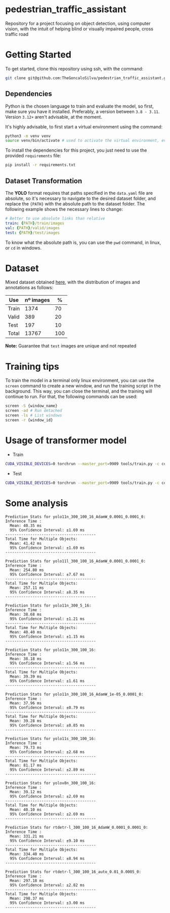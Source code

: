 # pedestrian_traffic_assistant

Repository for a project focusing on object detection, using computer vision, with the intuit of helping blind or visually impaired people, cross traffic road

# Getting Started

To get started, clone this repository using ssh, with the command:

```bash
git clone git@github.com:TheGoncaloSilva/pedestrian_traffic_assistant.git
```

## Dependencies

Python is the chosen language to train and evaluate the model, so first, make sure you have it installed. Preferably, a version between `3.8 - 3.11`. Version `3.12+` aren't advisable, at the moment.

It's highly advisable, to first start a virtual environment using the command:
```bash
python3 -m venv venv
source venv/bin/activate # used to activate the virtual environment, every time a new shell is created
```

To install the dependencies for this project, you just need to use the provided `requirements` file:

```bash
pip install -r requirements.txt
```

## Dataset Transformation

The **YOLO** format requires that paths specified in the `data.yaml` file are absolute, so it's necessary to navigate to the desired dataset folder, and replace the `{PATH}` with the absolute path to the dataset folder. The following example shows the necessary lines to change:

```yaml
# Better to use absolute links than relative
train: {PATH}/train/images
val: {PATH}/valid/images
test: {PATH}/test/images
```

To know what the absolute path is, you can use the `pwd` command, in linux, or `cd` in windows.

# Dataset

Mixed dataset obtained [here](https://universe.roboflow.com/chanyoung/pedestrian-light-crosswalk), with the distribution of images and annotations as follows:

| Use   | nº images | %   |
|-------|-----------|-----|
| Train | 1374      | 70  |
| Valid | 389       | 20  |
| Test  | 197       | 10  |
| Total | 13767     | 100 |

**Note:** Guarantee that `test` images are unique and not repeated

# Training tips

To train the model in a terminal only linux environment, you can use the `screen` command to create a new window, and run the training script in the background. This way, you can close the terminal, and the training will continue to run. For that, the following commands can be used:

```bash
screen -S {window_name}
screen -ad # Run detached
screen -ls # List windows
screen -r {window_id}
```

# Usage of transformer model

* Train
```sh
CUDA_VISIBLE_DEVICES=0 torchrun --master_port=9909 tools/train.py -c configs/rtdetrv2/rtdetrv2_r18vd_120e_coco.yml --seed=0 &> log.txt 2>&1
```

* Test
```sh
CUDA_VISIBLE_DEVICES=0 torchrun --master_port=9909 tools/train.py -c configs/rtdetrv2/rtdetrv2_r18vd_120e_coco.yml -r output/rtdetrv2_r18vd_120e_coco/best.pth --test-only &> log_test.txt 2>&1
```

# Some analysis

```
Prediction Stats for yolo11n_300_100_16_AdamW_0.0001_0.0001_0:
Inference Time :
  Mean: 40.35 ms
  95% Confidence Interval: ±1.69 ms
----------------------------------------
Total Time for Multiple Objects:
  Mean: 41.42 ms
  95% Confidence Interval: ±1.69 ms
----------------------------------------
```

```
Prediction Stats for yolo11l_300_100_16_AdamW_0.0001_0.0001_0:
Inference Time :
  Mean: 254.80 ms
  95% Confidence Interval: ±7.67 ms
----------------------------------------
Total Time for Multiple Objects:
  Mean: 257.11 ms
  95% Confidence Interval: ±8.35 ms
----------------------------------------
```

```
Prediction Stats for yolo11n_300_5_16:
Inference Time :
  Mean: 38.68 ms
  95% Confidence Interval: ±1.21 ms
----------------------------------------
Total Time for Multiple Objects:
  Mean: 40.40 ms
  95% Confidence Interval: ±1.15 ms
----------------------------------------
```

```
Prediction Stats for yolo11n_300_100_16:
Inference Time :
  Mean: 38.18 ms
  95% Confidence Interval: ±1.56 ms
----------------------------------------
Total Time for Multiple Objects:
  Mean: 39.39 ms
  95% Confidence Interval: ±1.61 ms
----------------------------------------
```

```
Prediction Stats for yolo11n_300_100_16_AdamW_1e-05_0.0001_0:
Inference Time :
  Mean: 37.96 ms
  95% Confidence Interval: ±0.79 ms
----------------------------------------
Total Time for Multiple Objects:
  Mean: 39.28 ms
  95% Confidence Interval: ±0.85 ms
----------------------------------------
```

```
Prediction Stats for yolo11s_300_100_16:
Inference Time :
  Mean: 79.73 ms
  95% Confidence Interval: ±2.68 ms
----------------------------------------
Total Time for Multiple Objects:
  Mean: 81.17 ms
  95% Confidence Interval: ±2.89 ms
----------------------------------------
```

```
Prediction Stats for yolov8n_300_100_16:
Inference Time :
  Mean: 39.12 ms
  95% Confidence Interval: ±2.69 ms
----------------------------------------
Total Time for Multiple Objects:
  Mean: 40.10 ms
  95% Confidence Interval: ±2.69 ms
----------------------------------------
```

```
Prediction Stats for rtdetr-l_300_100_16_AdamW_0.0001_0.0001_0:
Inference Time :
  Mean: 331.21 ms
  95% Confidence Interval: ±9.10 ms
----------------------------------------
Total Time for Multiple Objects:
  Mean: 334.40 ms
  95% Confidence Interval: ±8.94 ms
----------------------------------------
```

```
Prediction Stats for rtdetr-l_300_100_16_auto_0.01_0.0005_0:
Inference Time :
  Mean: 297.18 ms
  95% Confidence Interval: ±2.82 ms
----------------------------------------
Total Time for Multiple Objects:
  Mean: 298.37 ms
  95% Confidence Interval: ±3.00 ms
----------------------------------------
```

